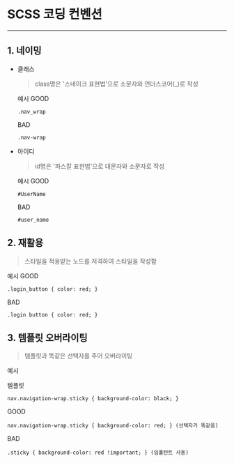 ﻿# SCSS 코딩 컨벤션
------------
## 1. 네이밍

+ 클래스
    > class명은 '스네이크 표현법'으로 소문자와 언더스코어(_)로 작성

    예시
    GOOD
    ```
    .nav_wrap
    ```
    BAD
    ```
    .nav-wrap
    ```

+ 아이디
    > id명은 '파스칼 표현법'으로 대문자와 소문자로 작성

    예시
    GOOD
    ```
    #UserName
    ```
    BAD
    ```
    #user_name
    ```

## 2. 재활용

> 스타일을 적용받는 노드를 저격하여 스타일을 작성함

예시
GOOD
```
.login_button { color: red; }
```
BAD
```
.login button { color: red; }
```
     
## 3. 템플릿 오버라이팅

> 템플릿과 똑같은 선택자를 주어 오버라이팅

예시

템플릿
```
nav.navigation-wrap.sticky { background-color: black; }
```

GOOD
```
nav.navigation-wrap.sticky { background-color: red; } (선택자가 똑같음)
```
BAD
```
.sticky { background-color: red !important; } (임폴턴트 사용)
```
